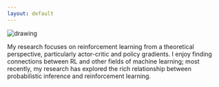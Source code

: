 ```yaml
---
layout: default
---
```


<img src="https://github.com/oxwhirl/home/blob/master/assets/img/matthew.jpg?raw=true" alt="drawing" class="portrait"/>

My research focuses on reinforcement learning from a theoretical perspective, particularly actor-critic and policy gradients. I enjoy finding connections between RL and other fields of machine learning; most recently, my research has explored the rich relationship between probabilistic inference and reinforcement learning.